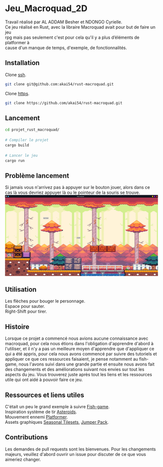 # Jeu_Macroquad_2D

Travail réalisé par AL ADDAM Besher et NDONGO Cyrielle.\
Ce jeu réalisé en Rust, avec la libraire Macroquad avait pour but de faire un jeu\
rpg mais pas seulement c'est pour cela qu'il y a plus d’éléments de platformer à\
cause d'un manque de temps, d'exemple, de fonctionnalités.
    
## Installation

Clone [ssh](https://pip.pypa.io/en/stable/).

```bash
git clone git@github.com:akai54/rust-macroquad.git
```
Clone [https](https://code.up8.edu/beshe/projet_rust_macroquad.git).

```bash
git clone https://github.com/akai54/rust-macroquad.git
```

## Lancement

```bash
cd projet_rust_macroquad/ 

# Compiler le projet
cargo build

# Lancer le jeu
cargo run
```
## Problème lancement 
Si jamais vous n'arrivez pas à appuyer sur le bouton jouer, alors dans ce cas là vous devriez appuyer là ou le pointeur de la souris se trouve.
![Capture](Capture_Lancement.png)

## Utilisation
Les flèches pour bouger le personnage.\
Espace pour sauter.\
Right-Shift pour tirer. 

## Histoire
Lorsque ce projet a commencé nous avions aucune connaissance avec macroquad, pour cela nous étions dans l'obligation d'apprendre d'abord à l'utiliser, et il n'y a pas un meilleure moyen d'apprendre que d'appliquer ce qui a été appris, pour cela nous avons commencé par suivre des tutoriels et appliquer ce que ces ressources faisaient, je pense notamment au fish-game, nous l'avons suivi dans une grande partie et ensuite nous avons fait des changements et des améliorations suivant nos envies sur tout les aspects du jeu. Vous trouverez juste après tout les liens et les ressources utile qui ont aidé à pouvoir faire ce jeu.

## Ressources et liens utiles
C'était un peu le grand exemple à suivre [Fish-game](https://macroquad.rs/tutorials/fish-tutorial/).\
Inspiration système de tir [Asteroids](https://github.com/not-fl3/macroquad/blob/master/examples/asteroids.rs).\
Mouvement ennemi [Platformer](https://github.com/not-fl3/macroquad/blob/master/examples/platformer.rs).\
Assets graphiques [Seasonal Tilesets](https://grafxkid.itch.io/seasonal-tilesets), [Jumper Pack](https://kenney.nl/assets/jumper-pack).


## Contributions
Les demandes de pull requests sont les bienvenues. Pour les changements majeurs, veuillez d'abord ouvrir un issue pour discuter de ce que vous aimeriez changer.
